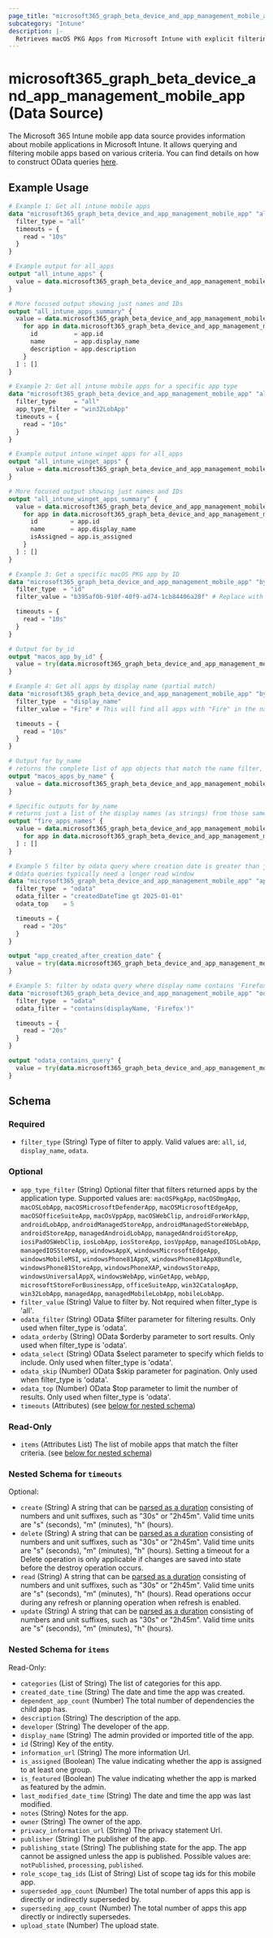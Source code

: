 ```yaml
---
page_title: "microsoft365_graph_beta_device_and_app_management_mobile_app Data Source - terraform-provider-microsoft365"
subcategory: "Intune"
description: |-
  Retrieves macOS PKG Apps from Microsoft Intune with explicit filtering options.
---
```


# microsoft365_graph_beta_device_and_app_management_mobile_app (Data Source)

The Microsoft 365 Intune mobile app data source provides information about mobile applications in Microsoft Intune. 
It allows querying and filtering mobile apps based on various criteria. You can find details on how to construct OData
queries [here](https://learn.microsoft.com/en-us/graph/filter-query-parameter?tabs=go).

## Example Usage

```terraform
# Example 1: Get all intune mobile apps
data "microsoft365_graph_beta_device_and_app_management_mobile_app" "all_apps" {
  filter_type = "all"
  timeouts = {
    read = "10s"
  }
}

# Example output for all_apps
output "all_intune_apps" {
  value = data.microsoft365_graph_beta_device_and_app_management_mobile_app.all_apps.items != null ? data.microsoft365_graph_beta_device_and_app_management_mobile_app.all_apps.items : []
}

# More focused output showing just names and IDs
output "all_intune_apps_summary" {
  value = data.microsoft365_graph_beta_device_and_app_management_mobile_app.all_apps.items != null ? [
    for app in data.microsoft365_graph_beta_device_and_app_management_mobile_app.all_apps.items : {
      id          = app.id
      name        = app.display_name
      description = app.description
    }
  ] : []
}

# Example 2: Get all intune mobile apps for a specific app type
data "microsoft365_graph_beta_device_and_app_management_mobile_app" "all_winget_apps" {
  filter_type     = "all"
  app_type_filter = "win32LobApp"
  timeouts = {
    read = "10s"
  }
}

# Example output intune winget apps for all_apps
output "all_intune_winget_apps" {
  value = data.microsoft365_graph_beta_device_and_app_management_mobile_app.all_winget_apps.items != null ? data.microsoft365_graph_beta_device_and_app_management_mobile_app.all_winget_apps.items : []
}

# More focused output showing just names and IDs
output "all_intune_winget_apps_summary" {
  value = data.microsoft365_graph_beta_device_and_app_management_mobile_app.all_winget_apps.items != null ? [
    for app in data.microsoft365_graph_beta_device_and_app_management_mobile_app.all_winget_apps.items : {
      id         = app.id
      name       = app.display_name
      isAssigned = app.is_assigned
    }
  ] : []
}

# Example 3: Get a specific macOS PKG app by ID
data "microsoft365_graph_beta_device_and_app_management_mobile_app" "by_id" {
  filter_type  = "id"
  filter_value = "b395af0b-910f-40f9-ad74-1cb84406a20f" # Replace with actual app ID

  timeouts = {
    read = "10s"
  }
}

# Output for by_id
output "macos_app_by_id" {
  value = try(data.microsoft365_graph_beta_device_and_app_management_mobile_app.by_id.items[0], null)
}

# Example 4: Get all apps by display name (partial match)
data "microsoft365_graph_beta_device_and_app_management_mobile_app" "by_name" {
  filter_type  = "display_name"
  filter_value = "Fire" # This will find all apps with "Fire" in the name

  timeouts = {
    read = "10s"
  }
}

# Output for by_name
# returns the complete list of app objects that match the name filter, with all their properties (id, display_name, description, etc.). This gives you the full data for each app.
output "macos_apps_by_name" {
  value = data.microsoft365_graph_beta_device_and_app_management_mobile_app.by_name.items != null ? data.microsoft365_graph_beta_device_and_app_management_mobile_app.by_name.items : []
}

# Specific outputs for by_name
# returns just a list of the display names (as strings) from those same apps. It extracts only the display_name property from each app in the list.
output "fire_apps_names" {
  value = data.microsoft365_graph_beta_device_and_app_management_mobile_app.by_name.items != null ? [
    for app in data.microsoft365_graph_beta_device_and_app_management_mobile_app.by_name.items : app.display_name
  ] : []
}

# Example 5 filter by odata query where creation date is greater than jan 1st 2025
# Odata queries typically need a longer read window
data "microsoft365_graph_beta_device_and_app_management_mobile_app" "app_date_filter_test" {
  filter_type  = "odata"
  odata_filter = "createdDateTime gt 2025-01-01"
  odata_top    = 5

  timeouts = {
    read = "20s"
  }
}

output "app_created_after_creation_date" {
  value = try(data.microsoft365_graph_beta_device_and_app_management_mobile_app.app_date_filter_test.items, [])
}

# Example 5: filter by odata query where display name contains 'Firefox' and app type is winGet
data "microsoft365_graph_beta_device_and_app_management_mobile_app" "odata_contains_query" {
  filter_type  = "odata"
  odata_filter = "contains(displayName, 'Firefox')"

  timeouts = {
    read = "20s"
  }
}

output "odata_contains_query" {
  value = try(data.microsoft365_graph_beta_device_and_app_management_mobile_app.odata_contains_query.items, [])
}
```

<!-- schema generated by tfplugindocs -->
## Schema

### Required

- `filter_type` (String) Type of filter to apply. Valid values are: `all`, `id`, `display_name`, `odata`.

### Optional

- `app_type_filter` (String) Optional filter that filters returned apps by the application type. Supported values are: `macOSPkgApp`, `macOSDmgApp`, `macOSLobApp`, `macOSMicrosoftDefenderApp`, `macOSMicrosoftEdgeApp`, `macOSOfficeSuiteApp`, `macOsVppApp`, `macOSWebClip`, `androidForWorkApp`, `androidLobApp`, `androidManagedStoreApp`, `androidManagedStoreWebApp`, `androidStoreApp`, `managedAndroidLobApp`, `managedAndroidStoreApp`, `iosiPadOSWebClip`, `iosLobApp`, `iosStoreApp`, `iosVppApp`, `managedIOSLobApp`, `managedIOSStoreApp`, `windowsAppX`, `windowsMicrosoftEdgeApp`, `windowsMobileMSI`, `windowsPhone81AppX`, `windowsPhone81AppXBundle`, `windowsPhone81StoreApp`, `windowsPhoneXAP`, `windowsStoreApp`, `windowsUniversalAppX`, `windowsWebApp`, `winGetApp`, `webApp`, `microsoftStoreForBusinessApp`, `officeSuiteApp`, `win32CatalogApp`, `win32LobApp`, `managedApp`, `managedMobileLobApp`, `mobileLobApp`.
- `filter_value` (String) Value to filter by. Not required when filter_type is 'all'.
- `odata_filter` (String) OData $filter parameter for filtering results. Only used when filter_type is 'odata'.
- `odata_orderby` (String) OData $orderby parameter to sort results. Only used when filter_type is 'odata'.
- `odata_select` (String) OData $select parameter to specify which fields to include. Only used when filter_type is 'odata'.
- `odata_skip` (Number) OData $skip parameter for pagination. Only used when filter_type is 'odata'.
- `odata_top` (Number) OData $top parameter to limit the number of results. Only used when filter_type is 'odata'.
- `timeouts` (Attributes) (see [below for nested schema](#nestedatt--timeouts))

### Read-Only

- `items` (Attributes List) The list of mobile apps that match the filter criteria. (see [below for nested schema](#nestedatt--items))

<a id="nestedatt--timeouts"></a>
### Nested Schema for `timeouts`

Optional:

- `create` (String) A string that can be [parsed as a duration](https://pkg.go.dev/time#ParseDuration) consisting of numbers and unit suffixes, such as "30s" or "2h45m". Valid time units are "s" (seconds), "m" (minutes), "h" (hours).
- `delete` (String) A string that can be [parsed as a duration](https://pkg.go.dev/time#ParseDuration) consisting of numbers and unit suffixes, such as "30s" or "2h45m". Valid time units are "s" (seconds), "m" (minutes), "h" (hours). Setting a timeout for a Delete operation is only applicable if changes are saved into state before the destroy operation occurs.
- `read` (String) A string that can be [parsed as a duration](https://pkg.go.dev/time#ParseDuration) consisting of numbers and unit suffixes, such as "30s" or "2h45m". Valid time units are "s" (seconds), "m" (minutes), "h" (hours). Read operations occur during any refresh or planning operation when refresh is enabled.
- `update` (String) A string that can be [parsed as a duration](https://pkg.go.dev/time#ParseDuration) consisting of numbers and unit suffixes, such as "30s" or "2h45m". Valid time units are "s" (seconds), "m" (minutes), "h" (hours).


<a id="nestedatt--items"></a>
### Nested Schema for `items`

Read-Only:

- `categories` (List of String) The list of categories for this app.
- `created_date_time` (String) The date and time the app was created.
- `dependent_app_count` (Number) The total number of dependencies the child app has.
- `description` (String) The description of the app.
- `developer` (String) The developer of the app.
- `display_name` (String) The admin provided or imported title of the app.
- `id` (String) Key of the entity.
- `information_url` (String) The more information Url.
- `is_assigned` (Boolean) The value indicating whether the app is assigned to at least one group.
- `is_featured` (Boolean) The value indicating whether the app is marked as featured by the admin.
- `last_modified_date_time` (String) The date and time the app was last modified.
- `notes` (String) Notes for the app.
- `owner` (String) The owner of the app.
- `privacy_information_url` (String) The privacy statement Url.
- `publisher` (String) The publisher of the app.
- `publishing_state` (String) The publishing state for the app. The app cannot be assigned unless the app is published. Possible values are: `notPublished`, `processing`, `published`.
- `role_scope_tag_ids` (List of String) List of scope tag ids for this mobile app.
- `superseded_app_count` (Number) The total number of apps this app is directly or indirectly superseded by.
- `superseding_app_count` (Number) The total number of apps this app directly or indirectly supersedes.
- `upload_state` (Number) The upload state.